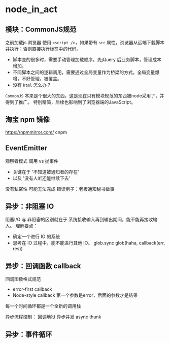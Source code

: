 # node_in_act

## 模块：CommonJS规范
之前加载js 浏览器 使用 `<script />`，如果带有 `src` 属性，浏览器从远端下载脚本并执行；否则直接执行标签中的代码。
* 脚本变的很多时，需要手动管理加载顺序。先jQuery 后业务脚本，管理成本增加。
* 不同脚本之间的逻辑调用，需要通过全局变量作为桥梁的方式。全局变量爆增，不好管理，被覆盖。
* 没有 `html` 怎么办？

`CommonJS` 本来是个很大的东西，这是现在只有模块规范的东西被node采用了，并得到了推广。
特别精简，后续也影响到了浏览器端的JavaScript。

## 淘宝 npm 镜像
https://npmmirror.com/
cnpm

## EventEmitter
观察者模式
调用 vs 抛事件
  * 关键在于 '不知道被通知者的存在'
  * 以及 '没有人听还能继续下去'

没有私密性 可能无法完成  错误例子：老板通知秘书做事

## 异步：非阻塞 IO
阻塞I/O 与 非阻塞的区别就在于 系统接收输入再到输出期间，能不能再接收输入。
理解要点：
  * 确定一个进行 IO 的系统
  * 思考在 IO 过程中，能不能进行其他 IO。
glob.sync
glob(haha, callback(err, res))

## 异步：回调函数 callback
回调函数格式规范
 * error-first callback
 * Node-style callback
第一个参数是error，后面的参数才是结果

每一个时间循环都是一个全新的调用栈

异步流程控制：
回调地狱
异步并发 async  thunk

## 异步：事件循环


